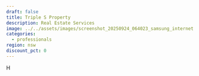 ```yaml
---
draft: false
title: Triple S Property
description: Real Estate Services
image: ../../assets/images/screenshot_20250924_064023_samsung_internet.jpg
categories:
  - professionals
region: nsw
discount_pct: 0
---
```

H
